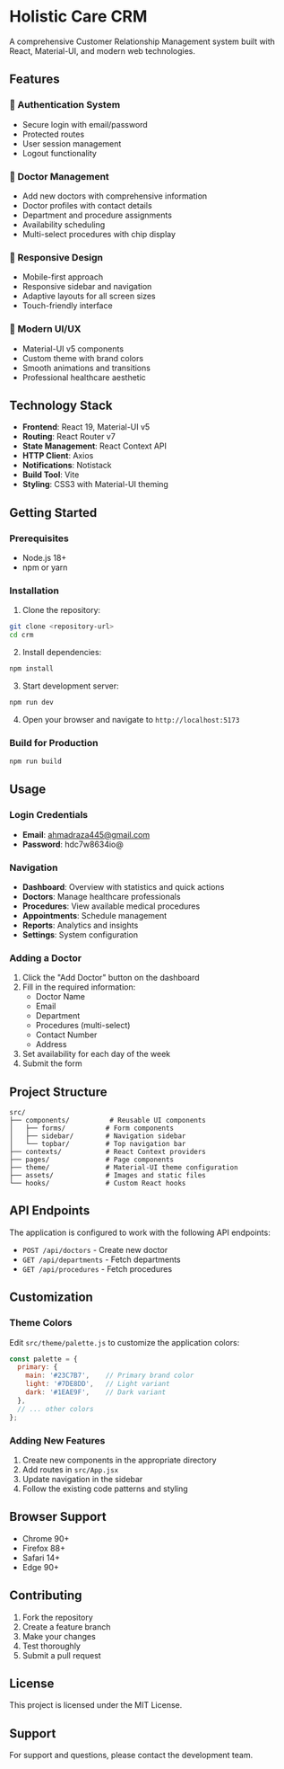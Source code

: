 # Holistic Care CRM

A comprehensive Customer Relationship Management system built with React, Material-UI, and modern web technologies.

## Features

### 🔐 Authentication System
- Secure login with email/password
- Protected routes
- User session management
- Logout functionality

### 🏥 Doctor Management
- Add new doctors with comprehensive information
- Doctor profiles with contact details
- Department and procedure assignments
- Availability scheduling
- Multi-select procedures with chip display

### 📱 Responsive Design
- Mobile-first approach
- Responsive sidebar and navigation
- Adaptive layouts for all screen sizes
- Touch-friendly interface

### 🎨 Modern UI/UX
- Material-UI v5 components
- Custom theme with brand colors
- Smooth animations and transitions
- Professional healthcare aesthetic

## Technology Stack

- **Frontend**: React 19, Material-UI v5
- **Routing**: React Router v7
- **State Management**: React Context API
- **HTTP Client**: Axios
- **Notifications**: Notistack
- **Build Tool**: Vite
- **Styling**: CSS3 with Material-UI theming

## Getting Started

### Prerequisites
- Node.js 18+ 
- npm or yarn

### Installation

1. Clone the repository:
```bash
git clone <repository-url>
cd crm
```

2. Install dependencies:
```bash
npm install
```

3. Start development server:
```bash
npm run dev
```

4. Open your browser and navigate to `http://localhost:5173`

### Build for Production

```bash
npm run build
```

## Usage

### Login Credentials
- **Email**: ahmadraza445@gmail.com
- **Password**: hdc7w8634io@

### Navigation
- **Dashboard**: Overview with statistics and quick actions
- **Doctors**: Manage healthcare professionals
- **Procedures**: View available medical procedures
- **Appointments**: Schedule management
- **Reports**: Analytics and insights
- **Settings**: System configuration

### Adding a Doctor
1. Click the "Add Doctor" button on the dashboard
2. Fill in the required information:
   - Doctor Name
   - Email
   - Department
   - Procedures (multi-select)
   - Contact Number
   - Address
3. Set availability for each day of the week
4. Submit the form

## Project Structure

```
src/
├── components/          # Reusable UI components
│   ├── forms/          # Form components
│   ├── sidebar/        # Navigation sidebar
│   └── topbar/         # Top navigation bar
├── contexts/           # React Context providers
├── pages/              # Page components
├── theme/              # Material-UI theme configuration
├── assets/             # Images and static files
└── hooks/              # Custom React hooks
```

## API Endpoints

The application is configured to work with the following API endpoints:

- `POST /api/doctors` - Create new doctor
- `GET /api/departments` - Fetch departments
- `GET /api/procedures` - Fetch procedures

## Customization

### Theme Colors
Edit `src/theme/palette.js` to customize the application colors:

```javascript
const palette = {
  primary: {
    main: '#23C7B7',    // Primary brand color
    light: '#7DE8DD',   // Light variant
    dark: '#1EAE9F',    // Dark variant
  },
  // ... other colors
};
```

### Adding New Features
1. Create new components in the appropriate directory
2. Add routes in `src/App.jsx`
3. Update navigation in the sidebar
4. Follow the existing code patterns and styling

## Browser Support

- Chrome 90+
- Firefox 88+
- Safari 14+
- Edge 90+

## Contributing

1. Fork the repository
2. Create a feature branch
3. Make your changes
4. Test thoroughly
5. Submit a pull request

## License

This project is licensed under the MIT License.

## Support

For support and questions, please contact the development team.
